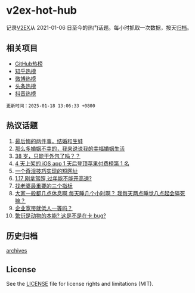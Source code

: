 # v2ex-hot-hub

 记录[V2EX](https://www.v2ex.com/)从 2021-01-06 日至今的热门话题。每小时抓取一次数据，按天[归档](archives)。
 
 ## 相关项目

- [GitHub热榜](https://github.com/it985/github-hot-hub)
- [知乎热榜](https://github.com/it985/zhihu-hot-hub)
- [微博热榜](https://github.com/it985/weibo-hot-hub)
- [头条热榜](https://github.com/it985/toutiao-hot-hub)
- [抖音热榜](https://github.com/it985/douyin-hot-hub)


 `更新时间：2025-01-18 13:06:33 +0800`

## 热议话题

1. [最后悔的两件事，结婚和生娃](https://www.v2ex.com/t/1105924)
1. [那么多婚姻不幸的，我来说说我的幸福婚姻生活](https://www.v2ex.com/t/1105902)
1. [38 岁，只能干外包了吗？？](https://www.v2ex.com/t/1105950)
1. [4 天上架的 iOS app 1 天后登顶苹果付费榜第 1 名](https://www.v2ex.com/t/1105903)
1. [一个奇淫技巧实现的短网址](https://www.v2ex.com/t/1105845)
1. [1.17 刚拿驾照,过年能不能开高速?](https://www.v2ex.com/t/1105994)
1. [找老婆最重要的三个指标](https://www.v2ex.com/t/1106021)
1. [大家一般都几点休息啊 每天睡几个小时啊？ 我每天两点睡觉八点起会猝死嘛？](https://www.v2ex.com/t/1106020)
1. [企业宽带就低人一等吗？](https://www.v2ex.com/t/1105874)
1. [繁衍是动物的本能? 这是不是在卡 bug?](https://www.v2ex.com/t/1105982)

## 历史归档

[archives](archives)

## License

See the [LICENSE](LICENSE) file for license rights and limitations (MIT).
